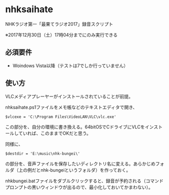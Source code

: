 # nhksaihate

NHKラジオ第一「最果てラジオ2017」録音スクリプト

※2017年12月30日（土）17時04分までにのみ実行できる

## 必須要件

- Woindows Vista以降（テストは7でしか行っていません）

## 使い方

VLCメディアプレーヤーがインストールされていることが前提。

nhksaihate.ps1ファイルをメモ帳などのテキストエディタで開き、

```
$vlcexe = 'C:\Program Files\VideoLAN\VLC\vlc.exe'
```

この部分を、自分の環境に書き換える。64bitOSでCドライブにVLCをインストールしていれば、このままでOKだと思う。

同様に、

```
$destdir = 'E:\music\nhk-bungei\'
```

の部分を、音声ファイルを保存したいディレクトリ名に変える。あらかじめフォルダ（上の例だとnhk-bungeiというフォルダ）を作っておく。

nhkbungei.batファイルをダブルクリックすると、録音が予約される（コマンドプロンプトの黒いウィンドウが出るので、最小化しておいてかまわない）。
